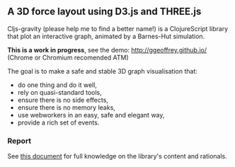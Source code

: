 ## A 3D force layout using D3.js and THREE.js

Cljs-gravity (please help me to find a better name!) is a ClojureScript library that plot an interactive graph, animated by a Barnes-Hut simulation. 

**This is a work in progress**, see the demo: http://ggeoffrey.github.io/ (Chrome or Chromium recomended ATM)

The goal is to make a safe and stable 3D graph visualisation that:
 - do one thing and do it well,
 - rely on quasi-standard tools,
 - ensure there is no side effects,
 - ensure there is no memory leaks,
 - use webworkers in an easy, safe and elegant way,
 - provide a rich set of events.

### Report
See [this document](https://github.com/ggeoffrey/cljs-gravity/raw/master/DRAFT-cljs-gravity.pdf)
for full knowledge on the library's content and rationals.
